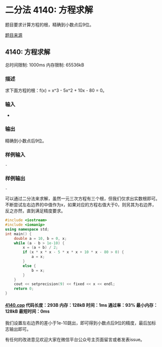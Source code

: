 # 二分法 4140: 方程求解

题目要求计算方程的根，精确到小数点后9位。

[题目来源](http://bailian.openjudge.cn/practice/4140/)

## 4140: 方程求解

总时间限制: 1000ms    内存限制: 65536kB

### 描述

求下面方程的根：f(x) = x^3 - 5x^2 + 10x - 80 = 0。

### 输入

-

### 输出

精确到小数点后9位。

### 样例输入
```
-
```
### 样例输出
```
-
```
可以通过二分法来求解，虽然一元三次方程有三个根，但我们仅求出实数根即可。不断尝试左右边界的中值作为x，如果对应的方程右值大于0，则另其为右边界，反之亦然，直到满足精度要求。
```cpp
#include <iostream>
#include <iomanip>
using namespace std;
int main() {
	double a = 10, b = 0, x;
	while (a - b > 1e-10) {
		x = (a + b) / 2;
		if (x * x * x - 5 * x * x + 10 * x - 80 > 0) {
			a = x;
		}
		else {
			b = x;
		}
	}
	cout << setprecision(9) << fixed << x << endl;
	return 0;
}
```
#### [4140.cpp](/Code/4100-4199/4140.cpp) 代码长度：293B 内存：128kB 时间：1ms 通过率：93% 最小内存：128kB  最短时间：0ms

我们设置左右边界的差小于1e-10跳出，即可得到小数点后9位的精度，最后加标志输出即可。

有任何的改进意见欢迎大家在微信平台公众号主页面留言或者发表issue。
